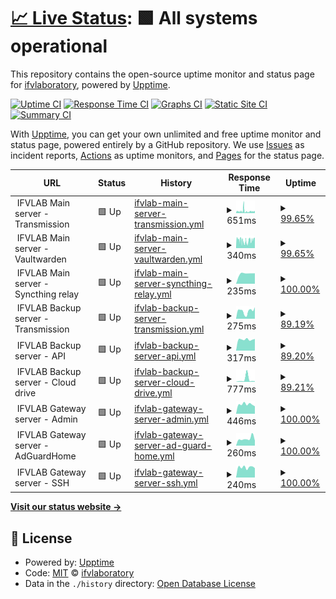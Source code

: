 # [📈 Live Status](https://status.ifvlab.com): <!--live status--> **🟩 All systems operational**

This repository contains the open-source uptime monitor and status page for [ifvlaboratory](https://status.ifvlab.com), powered by [Upptime](https://github.com/upptime/upptime).

[![Uptime CI](https://github.com/ifvlaboratory/Service-Monitor/workflows/Uptime%20CI/badge.svg)](https://github.com/ifvlaboratory/Service-Monitor/actions?query=workflow%3A%22Uptime+CI%22)
[![Response Time CI](https://github.com/ifvlaboratory/Service-Monitor/workflows/Response%20Time%20CI/badge.svg)](https://github.com/ifvlaboratory/Service-Monitor/actions?query=workflow%3A%22Response+Time+CI%22)
[![Graphs CI](https://github.com/ifvlaboratory/Service-Monitor/workflows/Graphs%20CI/badge.svg)](https://github.com/ifvlaboratory/Service-Monitor/actions?query=workflow%3A%22Graphs+CI%22)
[![Static Site CI](https://github.com/ifvlaboratory/Service-Monitor/workflows/Static%20Site%20CI/badge.svg)](https://github.com/ifvlaboratory/Service-Monitor/actions?query=workflow%3A%22Static+Site+CI%22)
[![Summary CI](https://github.com/ifvlaboratory/Service-Monitor/workflows/Summary%20CI/badge.svg)](https://github.com/ifvlaboratory/Service-Monitor/actions?query=workflow%3A%22Summary+CI%22)

With [Upptime](https://upptime.js.org), you can get your own unlimited and free uptime monitor and status page, powered entirely by a GitHub repository. We use [Issues](https://github.com/ifvlaboratory/Service-Monitor/issues) as incident reports, [Actions](https://github.com/ifvlaboratory/Service-Monitor/actions) as uptime monitors, and [Pages](https://status.ifvlab.com) for the status page.

<!--start: status pages-->
<!-- This summary is generated by Upptime (https://github.com/upptime/upptime) -->
<!-- Do not edit this manually, your changes will be overwritten -->
<!-- prettier-ignore -->
| URL | Status | History | Response Time | Uptime |
| --- | ------ | ------- | ------------- | ------ |
| <img alt="" src="https://icons.duckduckgo.com/ip3/null.ico" height="13"> IFVLAB Main server - Transmission | 🟩 Up | [ifvlab-main-server-transmission.yml](https://github.com/ifvlaboratory/Service-Monitor/commits/HEAD/history/ifvlab-main-server-transmission.yml) | <details><summary><img alt="Response time graph" src="./graphs/ifvlab-main-server-transmission/response-time-week.png" height="20"> 651ms</summary><br><a href="https://status.ifvlab.com/history/ifvlab-main-server-transmission"><img alt="Response time 867" src="https://img.shields.io/endpoint?url=https%3A%2F%2Fraw.githubusercontent.com%2Fifvlaboratory%2FService-Monitor%2FHEAD%2Fapi%2Fifvlab-main-server-transmission%2Fresponse-time.json"></a><br><a href="https://status.ifvlab.com/history/ifvlab-main-server-transmission"><img alt="24-hour response time 436" src="https://img.shields.io/endpoint?url=https%3A%2F%2Fraw.githubusercontent.com%2Fifvlaboratory%2FService-Monitor%2FHEAD%2Fapi%2Fifvlab-main-server-transmission%2Fresponse-time-day.json"></a><br><a href="https://status.ifvlab.com/history/ifvlab-main-server-transmission"><img alt="7-day response time 651" src="https://img.shields.io/endpoint?url=https%3A%2F%2Fraw.githubusercontent.com%2Fifvlaboratory%2FService-Monitor%2FHEAD%2Fapi%2Fifvlab-main-server-transmission%2Fresponse-time-week.json"></a><br><a href="https://status.ifvlab.com/history/ifvlab-main-server-transmission"><img alt="30-day response time 923" src="https://img.shields.io/endpoint?url=https%3A%2F%2Fraw.githubusercontent.com%2Fifvlaboratory%2FService-Monitor%2FHEAD%2Fapi%2Fifvlab-main-server-transmission%2Fresponse-time-month.json"></a><br><a href="https://status.ifvlab.com/history/ifvlab-main-server-transmission"><img alt="1-year response time 867" src="https://img.shields.io/endpoint?url=https%3A%2F%2Fraw.githubusercontent.com%2Fifvlaboratory%2FService-Monitor%2FHEAD%2Fapi%2Fifvlab-main-server-transmission%2Fresponse-time-year.json"></a></details> | <details><summary><a href="https://status.ifvlab.com/history/ifvlab-main-server-transmission">99.65%</a></summary><a href="https://status.ifvlab.com/history/ifvlab-main-server-transmission"><img alt="All-time uptime 99.93%" src="https://img.shields.io/endpoint?url=https%3A%2F%2Fraw.githubusercontent.com%2Fifvlaboratory%2FService-Monitor%2FHEAD%2Fapi%2Fifvlab-main-server-transmission%2Fuptime.json"></a><br><a href="https://status.ifvlab.com/history/ifvlab-main-server-transmission"><img alt="24-hour uptime 100.00%" src="https://img.shields.io/endpoint?url=https%3A%2F%2Fraw.githubusercontent.com%2Fifvlaboratory%2FService-Monitor%2FHEAD%2Fapi%2Fifvlab-main-server-transmission%2Fuptime-day.json"></a><br><a href="https://status.ifvlab.com/history/ifvlab-main-server-transmission"><img alt="7-day uptime 99.65%" src="https://img.shields.io/endpoint?url=https%3A%2F%2Fraw.githubusercontent.com%2Fifvlaboratory%2FService-Monitor%2FHEAD%2Fapi%2Fifvlab-main-server-transmission%2Fuptime-week.json"></a><br><a href="https://status.ifvlab.com/history/ifvlab-main-server-transmission"><img alt="30-day uptime 99.92%" src="https://img.shields.io/endpoint?url=https%3A%2F%2Fraw.githubusercontent.com%2Fifvlaboratory%2FService-Monitor%2FHEAD%2Fapi%2Fifvlab-main-server-transmission%2Fuptime-month.json"></a><br><a href="https://status.ifvlab.com/history/ifvlab-main-server-transmission"><img alt="1-year uptime 99.93%" src="https://img.shields.io/endpoint?url=https%3A%2F%2Fraw.githubusercontent.com%2Fifvlaboratory%2FService-Monitor%2FHEAD%2Fapi%2Fifvlab-main-server-transmission%2Fuptime-year.json"></a></details>
| <img alt="" src="https://icons.duckduckgo.com/ip3/null.ico" height="13"> IFVLAB Main server - Vaultwarden | 🟩 Up | [ifvlab-main-server-vaultwarden.yml](https://github.com/ifvlaboratory/Service-Monitor/commits/HEAD/history/ifvlab-main-server-vaultwarden.yml) | <details><summary><img alt="Response time graph" src="./graphs/ifvlab-main-server-vaultwarden/response-time-week.png" height="20"> 340ms</summary><br><a href="https://status.ifvlab.com/history/ifvlab-main-server-vaultwarden"><img alt="Response time 345" src="https://img.shields.io/endpoint?url=https%3A%2F%2Fraw.githubusercontent.com%2Fifvlaboratory%2FService-Monitor%2FHEAD%2Fapi%2Fifvlab-main-server-vaultwarden%2Fresponse-time.json"></a><br><a href="https://status.ifvlab.com/history/ifvlab-main-server-vaultwarden"><img alt="24-hour response time 259" src="https://img.shields.io/endpoint?url=https%3A%2F%2Fraw.githubusercontent.com%2Fifvlaboratory%2FService-Monitor%2FHEAD%2Fapi%2Fifvlab-main-server-vaultwarden%2Fresponse-time-day.json"></a><br><a href="https://status.ifvlab.com/history/ifvlab-main-server-vaultwarden"><img alt="7-day response time 340" src="https://img.shields.io/endpoint?url=https%3A%2F%2Fraw.githubusercontent.com%2Fifvlaboratory%2FService-Monitor%2FHEAD%2Fapi%2Fifvlab-main-server-vaultwarden%2Fresponse-time-week.json"></a><br><a href="https://status.ifvlab.com/history/ifvlab-main-server-vaultwarden"><img alt="30-day response time 353" src="https://img.shields.io/endpoint?url=https%3A%2F%2Fraw.githubusercontent.com%2Fifvlaboratory%2FService-Monitor%2FHEAD%2Fapi%2Fifvlab-main-server-vaultwarden%2Fresponse-time-month.json"></a><br><a href="https://status.ifvlab.com/history/ifvlab-main-server-vaultwarden"><img alt="1-year response time 345" src="https://img.shields.io/endpoint?url=https%3A%2F%2Fraw.githubusercontent.com%2Fifvlaboratory%2FService-Monitor%2FHEAD%2Fapi%2Fifvlab-main-server-vaultwarden%2Fresponse-time-year.json"></a></details> | <details><summary><a href="https://status.ifvlab.com/history/ifvlab-main-server-vaultwarden">99.65%</a></summary><a href="https://status.ifvlab.com/history/ifvlab-main-server-vaultwarden"><img alt="All-time uptime 99.93%" src="https://img.shields.io/endpoint?url=https%3A%2F%2Fraw.githubusercontent.com%2Fifvlaboratory%2FService-Monitor%2FHEAD%2Fapi%2Fifvlab-main-server-vaultwarden%2Fuptime.json"></a><br><a href="https://status.ifvlab.com/history/ifvlab-main-server-vaultwarden"><img alt="24-hour uptime 100.00%" src="https://img.shields.io/endpoint?url=https%3A%2F%2Fraw.githubusercontent.com%2Fifvlaboratory%2FService-Monitor%2FHEAD%2Fapi%2Fifvlab-main-server-vaultwarden%2Fuptime-day.json"></a><br><a href="https://status.ifvlab.com/history/ifvlab-main-server-vaultwarden"><img alt="7-day uptime 99.65%" src="https://img.shields.io/endpoint?url=https%3A%2F%2Fraw.githubusercontent.com%2Fifvlaboratory%2FService-Monitor%2FHEAD%2Fapi%2Fifvlab-main-server-vaultwarden%2Fuptime-week.json"></a><br><a href="https://status.ifvlab.com/history/ifvlab-main-server-vaultwarden"><img alt="30-day uptime 99.92%" src="https://img.shields.io/endpoint?url=https%3A%2F%2Fraw.githubusercontent.com%2Fifvlaboratory%2FService-Monitor%2FHEAD%2Fapi%2Fifvlab-main-server-vaultwarden%2Fuptime-month.json"></a><br><a href="https://status.ifvlab.com/history/ifvlab-main-server-vaultwarden"><img alt="1-year uptime 99.93%" src="https://img.shields.io/endpoint?url=https%3A%2F%2Fraw.githubusercontent.com%2Fifvlaboratory%2FService-Monitor%2FHEAD%2Fapi%2Fifvlab-main-server-vaultwarden%2Fuptime-year.json"></a></details>
| <img alt="" src="https://icons.duckduckgo.com/ip3/null.ico" height="13"> IFVLAB Main server - Syncthing relay | 🟩 Up | [ifvlab-main-server-syncthing-relay.yml](https://github.com/ifvlaboratory/Service-Monitor/commits/HEAD/history/ifvlab-main-server-syncthing-relay.yml) | <details><summary><img alt="Response time graph" src="./graphs/ifvlab-main-server-syncthing-relay/response-time-week.png" height="20"> 235ms</summary><br><a href="https://status.ifvlab.com/history/ifvlab-main-server-syncthing-relay"><img alt="Response time 237" src="https://img.shields.io/endpoint?url=https%3A%2F%2Fraw.githubusercontent.com%2Fifvlaboratory%2FService-Monitor%2FHEAD%2Fapi%2Fifvlab-main-server-syncthing-relay%2Fresponse-time.json"></a><br><a href="https://status.ifvlab.com/history/ifvlab-main-server-syncthing-relay"><img alt="24-hour response time 188" src="https://img.shields.io/endpoint?url=https%3A%2F%2Fraw.githubusercontent.com%2Fifvlaboratory%2FService-Monitor%2FHEAD%2Fapi%2Fifvlab-main-server-syncthing-relay%2Fresponse-time-day.json"></a><br><a href="https://status.ifvlab.com/history/ifvlab-main-server-syncthing-relay"><img alt="7-day response time 235" src="https://img.shields.io/endpoint?url=https%3A%2F%2Fraw.githubusercontent.com%2Fifvlaboratory%2FService-Monitor%2FHEAD%2Fapi%2Fifvlab-main-server-syncthing-relay%2Fresponse-time-week.json"></a><br><a href="https://status.ifvlab.com/history/ifvlab-main-server-syncthing-relay"><img alt="30-day response time 225" src="https://img.shields.io/endpoint?url=https%3A%2F%2Fraw.githubusercontent.com%2Fifvlaboratory%2FService-Monitor%2FHEAD%2Fapi%2Fifvlab-main-server-syncthing-relay%2Fresponse-time-month.json"></a><br><a href="https://status.ifvlab.com/history/ifvlab-main-server-syncthing-relay"><img alt="1-year response time 237" src="https://img.shields.io/endpoint?url=https%3A%2F%2Fraw.githubusercontent.com%2Fifvlaboratory%2FService-Monitor%2FHEAD%2Fapi%2Fifvlab-main-server-syncthing-relay%2Fresponse-time-year.json"></a></details> | <details><summary><a href="https://status.ifvlab.com/history/ifvlab-main-server-syncthing-relay">100.00%</a></summary><a href="https://status.ifvlab.com/history/ifvlab-main-server-syncthing-relay"><img alt="All-time uptime 100.00%" src="https://img.shields.io/endpoint?url=https%3A%2F%2Fraw.githubusercontent.com%2Fifvlaboratory%2FService-Monitor%2FHEAD%2Fapi%2Fifvlab-main-server-syncthing-relay%2Fuptime.json"></a><br><a href="https://status.ifvlab.com/history/ifvlab-main-server-syncthing-relay"><img alt="24-hour uptime 100.00%" src="https://img.shields.io/endpoint?url=https%3A%2F%2Fraw.githubusercontent.com%2Fifvlaboratory%2FService-Monitor%2FHEAD%2Fapi%2Fifvlab-main-server-syncthing-relay%2Fuptime-day.json"></a><br><a href="https://status.ifvlab.com/history/ifvlab-main-server-syncthing-relay"><img alt="7-day uptime 100.00%" src="https://img.shields.io/endpoint?url=https%3A%2F%2Fraw.githubusercontent.com%2Fifvlaboratory%2FService-Monitor%2FHEAD%2Fapi%2Fifvlab-main-server-syncthing-relay%2Fuptime-week.json"></a><br><a href="https://status.ifvlab.com/history/ifvlab-main-server-syncthing-relay"><img alt="30-day uptime 100.00%" src="https://img.shields.io/endpoint?url=https%3A%2F%2Fraw.githubusercontent.com%2Fifvlaboratory%2FService-Monitor%2FHEAD%2Fapi%2Fifvlab-main-server-syncthing-relay%2Fuptime-month.json"></a><br><a href="https://status.ifvlab.com/history/ifvlab-main-server-syncthing-relay"><img alt="1-year uptime 100.00%" src="https://img.shields.io/endpoint?url=https%3A%2F%2Fraw.githubusercontent.com%2Fifvlaboratory%2FService-Monitor%2FHEAD%2Fapi%2Fifvlab-main-server-syncthing-relay%2Fuptime-year.json"></a></details>
| <img alt="" src="https://icons.duckduckgo.com/ip3/null.ico" height="13"> IFVLAB Backup server - Transmission | 🟩 Up | [ifvlab-backup-server-transmission.yml](https://github.com/ifvlaboratory/Service-Monitor/commits/HEAD/history/ifvlab-backup-server-transmission.yml) | <details><summary><img alt="Response time graph" src="./graphs/ifvlab-backup-server-transmission/response-time-week.png" height="20"> 275ms</summary><br><a href="https://status.ifvlab.com/history/ifvlab-backup-server-transmission"><img alt="Response time 272" src="https://img.shields.io/endpoint?url=https%3A%2F%2Fraw.githubusercontent.com%2Fifvlaboratory%2FService-Monitor%2FHEAD%2Fapi%2Fifvlab-backup-server-transmission%2Fresponse-time.json"></a><br><a href="https://status.ifvlab.com/history/ifvlab-backup-server-transmission"><img alt="24-hour response time 130" src="https://img.shields.io/endpoint?url=https%3A%2F%2Fraw.githubusercontent.com%2Fifvlaboratory%2FService-Monitor%2FHEAD%2Fapi%2Fifvlab-backup-server-transmission%2Fresponse-time-day.json"></a><br><a href="https://status.ifvlab.com/history/ifvlab-backup-server-transmission"><img alt="7-day response time 275" src="https://img.shields.io/endpoint?url=https%3A%2F%2Fraw.githubusercontent.com%2Fifvlaboratory%2FService-Monitor%2FHEAD%2Fapi%2Fifvlab-backup-server-transmission%2Fresponse-time-week.json"></a><br><a href="https://status.ifvlab.com/history/ifvlab-backup-server-transmission"><img alt="30-day response time 275" src="https://img.shields.io/endpoint?url=https%3A%2F%2Fraw.githubusercontent.com%2Fifvlaboratory%2FService-Monitor%2FHEAD%2Fapi%2Fifvlab-backup-server-transmission%2Fresponse-time-month.json"></a><br><a href="https://status.ifvlab.com/history/ifvlab-backup-server-transmission"><img alt="1-year response time 272" src="https://img.shields.io/endpoint?url=https%3A%2F%2Fraw.githubusercontent.com%2Fifvlaboratory%2FService-Monitor%2FHEAD%2Fapi%2Fifvlab-backup-server-transmission%2Fresponse-time-year.json"></a></details> | <details><summary><a href="https://status.ifvlab.com/history/ifvlab-backup-server-transmission">89.19%</a></summary><a href="https://status.ifvlab.com/history/ifvlab-backup-server-transmission"><img alt="All-time uptime 97.76%" src="https://img.shields.io/endpoint?url=https%3A%2F%2Fraw.githubusercontent.com%2Fifvlaboratory%2FService-Monitor%2FHEAD%2Fapi%2Fifvlab-backup-server-transmission%2Fuptime.json"></a><br><a href="https://status.ifvlab.com/history/ifvlab-backup-server-transmission"><img alt="24-hour uptime 100.00%" src="https://img.shields.io/endpoint?url=https%3A%2F%2Fraw.githubusercontent.com%2Fifvlaboratory%2FService-Monitor%2FHEAD%2Fapi%2Fifvlab-backup-server-transmission%2Fuptime-day.json"></a><br><a href="https://status.ifvlab.com/history/ifvlab-backup-server-transmission"><img alt="7-day uptime 89.19%" src="https://img.shields.io/endpoint?url=https%3A%2F%2Fraw.githubusercontent.com%2Fifvlaboratory%2FService-Monitor%2FHEAD%2Fapi%2Fifvlab-backup-server-transmission%2Fuptime-week.json"></a><br><a href="https://status.ifvlab.com/history/ifvlab-backup-server-transmission"><img alt="30-day uptime 97.51%" src="https://img.shields.io/endpoint?url=https%3A%2F%2Fraw.githubusercontent.com%2Fifvlaboratory%2FService-Monitor%2FHEAD%2Fapi%2Fifvlab-backup-server-transmission%2Fuptime-month.json"></a><br><a href="https://status.ifvlab.com/history/ifvlab-backup-server-transmission"><img alt="1-year uptime 97.76%" src="https://img.shields.io/endpoint?url=https%3A%2F%2Fraw.githubusercontent.com%2Fifvlaboratory%2FService-Monitor%2FHEAD%2Fapi%2Fifvlab-backup-server-transmission%2Fuptime-year.json"></a></details>
| <img alt="" src="https://icons.duckduckgo.com/ip3/null.ico" height="13"> IFVLAB Backup server - API | 🟩 Up | [ifvlab-backup-server-api.yml](https://github.com/ifvlaboratory/Service-Monitor/commits/HEAD/history/ifvlab-backup-server-api.yml) | <details><summary><img alt="Response time graph" src="./graphs/ifvlab-backup-server-api/response-time-week.png" height="20"> 317ms</summary><br><a href="https://status.ifvlab.com/history/ifvlab-backup-server-api"><img alt="Response time 284" src="https://img.shields.io/endpoint?url=https%3A%2F%2Fraw.githubusercontent.com%2Fifvlaboratory%2FService-Monitor%2FHEAD%2Fapi%2Fifvlab-backup-server-api%2Fresponse-time.json"></a><br><a href="https://status.ifvlab.com/history/ifvlab-backup-server-api"><img alt="24-hour response time 115" src="https://img.shields.io/endpoint?url=https%3A%2F%2Fraw.githubusercontent.com%2Fifvlaboratory%2FService-Monitor%2FHEAD%2Fapi%2Fifvlab-backup-server-api%2Fresponse-time-day.json"></a><br><a href="https://status.ifvlab.com/history/ifvlab-backup-server-api"><img alt="7-day response time 317" src="https://img.shields.io/endpoint?url=https%3A%2F%2Fraw.githubusercontent.com%2Fifvlaboratory%2FService-Monitor%2FHEAD%2Fapi%2Fifvlab-backup-server-api%2Fresponse-time-week.json"></a><br><a href="https://status.ifvlab.com/history/ifvlab-backup-server-api"><img alt="30-day response time 290" src="https://img.shields.io/endpoint?url=https%3A%2F%2Fraw.githubusercontent.com%2Fifvlaboratory%2FService-Monitor%2FHEAD%2Fapi%2Fifvlab-backup-server-api%2Fresponse-time-month.json"></a><br><a href="https://status.ifvlab.com/history/ifvlab-backup-server-api"><img alt="1-year response time 284" src="https://img.shields.io/endpoint?url=https%3A%2F%2Fraw.githubusercontent.com%2Fifvlaboratory%2FService-Monitor%2FHEAD%2Fapi%2Fifvlab-backup-server-api%2Fresponse-time-year.json"></a></details> | <details><summary><a href="https://status.ifvlab.com/history/ifvlab-backup-server-api">89.20%</a></summary><a href="https://status.ifvlab.com/history/ifvlab-backup-server-api"><img alt="All-time uptime 97.76%" src="https://img.shields.io/endpoint?url=https%3A%2F%2Fraw.githubusercontent.com%2Fifvlaboratory%2FService-Monitor%2FHEAD%2Fapi%2Fifvlab-backup-server-api%2Fuptime.json"></a><br><a href="https://status.ifvlab.com/history/ifvlab-backup-server-api"><img alt="24-hour uptime 100.00%" src="https://img.shields.io/endpoint?url=https%3A%2F%2Fraw.githubusercontent.com%2Fifvlaboratory%2FService-Monitor%2FHEAD%2Fapi%2Fifvlab-backup-server-api%2Fuptime-day.json"></a><br><a href="https://status.ifvlab.com/history/ifvlab-backup-server-api"><img alt="7-day uptime 89.20%" src="https://img.shields.io/endpoint?url=https%3A%2F%2Fraw.githubusercontent.com%2Fifvlaboratory%2FService-Monitor%2FHEAD%2Fapi%2Fifvlab-backup-server-api%2Fuptime-week.json"></a><br><a href="https://status.ifvlab.com/history/ifvlab-backup-server-api"><img alt="30-day uptime 97.52%" src="https://img.shields.io/endpoint?url=https%3A%2F%2Fraw.githubusercontent.com%2Fifvlaboratory%2FService-Monitor%2FHEAD%2Fapi%2Fifvlab-backup-server-api%2Fuptime-month.json"></a><br><a href="https://status.ifvlab.com/history/ifvlab-backup-server-api"><img alt="1-year uptime 97.76%" src="https://img.shields.io/endpoint?url=https%3A%2F%2Fraw.githubusercontent.com%2Fifvlaboratory%2FService-Monitor%2FHEAD%2Fapi%2Fifvlab-backup-server-api%2Fuptime-year.json"></a></details>
| <img alt="" src="https://icons.duckduckgo.com/ip3/null.ico" height="13"> IFVLAB Backup server - Cloud drive | 🟩 Up | [ifvlab-backup-server-cloud-drive.yml](https://github.com/ifvlaboratory/Service-Monitor/commits/HEAD/history/ifvlab-backup-server-cloud-drive.yml) | <details><summary><img alt="Response time graph" src="./graphs/ifvlab-backup-server-cloud-drive/response-time-week.png" height="20"> 777ms</summary><br><a href="https://status.ifvlab.com/history/ifvlab-backup-server-cloud-drive"><img alt="Response time 336" src="https://img.shields.io/endpoint?url=https%3A%2F%2Fraw.githubusercontent.com%2Fifvlaboratory%2FService-Monitor%2FHEAD%2Fapi%2Fifvlab-backup-server-cloud-drive%2Fresponse-time.json"></a><br><a href="https://status.ifvlab.com/history/ifvlab-backup-server-cloud-drive"><img alt="24-hour response time 64" src="https://img.shields.io/endpoint?url=https%3A%2F%2Fraw.githubusercontent.com%2Fifvlaboratory%2FService-Monitor%2FHEAD%2Fapi%2Fifvlab-backup-server-cloud-drive%2Fresponse-time-day.json"></a><br><a href="https://status.ifvlab.com/history/ifvlab-backup-server-cloud-drive"><img alt="7-day response time 777" src="https://img.shields.io/endpoint?url=https%3A%2F%2Fraw.githubusercontent.com%2Fifvlaboratory%2FService-Monitor%2FHEAD%2Fapi%2Fifvlab-backup-server-cloud-drive%2Fresponse-time-week.json"></a><br><a href="https://status.ifvlab.com/history/ifvlab-backup-server-cloud-drive"><img alt="30-day response time 358" src="https://img.shields.io/endpoint?url=https%3A%2F%2Fraw.githubusercontent.com%2Fifvlaboratory%2FService-Monitor%2FHEAD%2Fapi%2Fifvlab-backup-server-cloud-drive%2Fresponse-time-month.json"></a><br><a href="https://status.ifvlab.com/history/ifvlab-backup-server-cloud-drive"><img alt="1-year response time 336" src="https://img.shields.io/endpoint?url=https%3A%2F%2Fraw.githubusercontent.com%2Fifvlaboratory%2FService-Monitor%2FHEAD%2Fapi%2Fifvlab-backup-server-cloud-drive%2Fresponse-time-year.json"></a></details> | <details><summary><a href="https://status.ifvlab.com/history/ifvlab-backup-server-cloud-drive">89.21%</a></summary><a href="https://status.ifvlab.com/history/ifvlab-backup-server-cloud-drive"><img alt="All-time uptime 97.76%" src="https://img.shields.io/endpoint?url=https%3A%2F%2Fraw.githubusercontent.com%2Fifvlaboratory%2FService-Monitor%2FHEAD%2Fapi%2Fifvlab-backup-server-cloud-drive%2Fuptime.json"></a><br><a href="https://status.ifvlab.com/history/ifvlab-backup-server-cloud-drive"><img alt="24-hour uptime 100.00%" src="https://img.shields.io/endpoint?url=https%3A%2F%2Fraw.githubusercontent.com%2Fifvlaboratory%2FService-Monitor%2FHEAD%2Fapi%2Fifvlab-backup-server-cloud-drive%2Fuptime-day.json"></a><br><a href="https://status.ifvlab.com/history/ifvlab-backup-server-cloud-drive"><img alt="7-day uptime 89.21%" src="https://img.shields.io/endpoint?url=https%3A%2F%2Fraw.githubusercontent.com%2Fifvlaboratory%2FService-Monitor%2FHEAD%2Fapi%2Fifvlab-backup-server-cloud-drive%2Fuptime-week.json"></a><br><a href="https://status.ifvlab.com/history/ifvlab-backup-server-cloud-drive"><img alt="30-day uptime 97.52%" src="https://img.shields.io/endpoint?url=https%3A%2F%2Fraw.githubusercontent.com%2Fifvlaboratory%2FService-Monitor%2FHEAD%2Fapi%2Fifvlab-backup-server-cloud-drive%2Fuptime-month.json"></a><br><a href="https://status.ifvlab.com/history/ifvlab-backup-server-cloud-drive"><img alt="1-year uptime 97.76%" src="https://img.shields.io/endpoint?url=https%3A%2F%2Fraw.githubusercontent.com%2Fifvlaboratory%2FService-Monitor%2FHEAD%2Fapi%2Fifvlab-backup-server-cloud-drive%2Fuptime-year.json"></a></details>
| <img alt="" src="https://icons.duckduckgo.com/ip3/null.ico" height="13"> IFVLAB Gateway server - Admin | 🟩 Up | [ifvlab-gateway-server-admin.yml](https://github.com/ifvlaboratory/Service-Monitor/commits/HEAD/history/ifvlab-gateway-server-admin.yml) | <details><summary><img alt="Response time graph" src="./graphs/ifvlab-gateway-server-admin/response-time-week.png" height="20"> 446ms</summary><br><a href="https://status.ifvlab.com/history/ifvlab-gateway-server-admin"><img alt="Response time 456" src="https://img.shields.io/endpoint?url=https%3A%2F%2Fraw.githubusercontent.com%2Fifvlaboratory%2FService-Monitor%2FHEAD%2Fapi%2Fifvlab-gateway-server-admin%2Fresponse-time.json"></a><br><a href="https://status.ifvlab.com/history/ifvlab-gateway-server-admin"><img alt="24-hour response time 484" src="https://img.shields.io/endpoint?url=https%3A%2F%2Fraw.githubusercontent.com%2Fifvlaboratory%2FService-Monitor%2FHEAD%2Fapi%2Fifvlab-gateway-server-admin%2Fresponse-time-day.json"></a><br><a href="https://status.ifvlab.com/history/ifvlab-gateway-server-admin"><img alt="7-day response time 446" src="https://img.shields.io/endpoint?url=https%3A%2F%2Fraw.githubusercontent.com%2Fifvlaboratory%2FService-Monitor%2FHEAD%2Fapi%2Fifvlab-gateway-server-admin%2Fresponse-time-week.json"></a><br><a href="https://status.ifvlab.com/history/ifvlab-gateway-server-admin"><img alt="30-day response time 445" src="https://img.shields.io/endpoint?url=https%3A%2F%2Fraw.githubusercontent.com%2Fifvlaboratory%2FService-Monitor%2FHEAD%2Fapi%2Fifvlab-gateway-server-admin%2Fresponse-time-month.json"></a><br><a href="https://status.ifvlab.com/history/ifvlab-gateway-server-admin"><img alt="1-year response time 456" src="https://img.shields.io/endpoint?url=https%3A%2F%2Fraw.githubusercontent.com%2Fifvlaboratory%2FService-Monitor%2FHEAD%2Fapi%2Fifvlab-gateway-server-admin%2Fresponse-time-year.json"></a></details> | <details><summary><a href="https://status.ifvlab.com/history/ifvlab-gateway-server-admin">100.00%</a></summary><a href="https://status.ifvlab.com/history/ifvlab-gateway-server-admin"><img alt="All-time uptime 100.00%" src="https://img.shields.io/endpoint?url=https%3A%2F%2Fraw.githubusercontent.com%2Fifvlaboratory%2FService-Monitor%2FHEAD%2Fapi%2Fifvlab-gateway-server-admin%2Fuptime.json"></a><br><a href="https://status.ifvlab.com/history/ifvlab-gateway-server-admin"><img alt="24-hour uptime 100.00%" src="https://img.shields.io/endpoint?url=https%3A%2F%2Fraw.githubusercontent.com%2Fifvlaboratory%2FService-Monitor%2FHEAD%2Fapi%2Fifvlab-gateway-server-admin%2Fuptime-day.json"></a><br><a href="https://status.ifvlab.com/history/ifvlab-gateway-server-admin"><img alt="7-day uptime 100.00%" src="https://img.shields.io/endpoint?url=https%3A%2F%2Fraw.githubusercontent.com%2Fifvlaboratory%2FService-Monitor%2FHEAD%2Fapi%2Fifvlab-gateway-server-admin%2Fuptime-week.json"></a><br><a href="https://status.ifvlab.com/history/ifvlab-gateway-server-admin"><img alt="30-day uptime 100.00%" src="https://img.shields.io/endpoint?url=https%3A%2F%2Fraw.githubusercontent.com%2Fifvlaboratory%2FService-Monitor%2FHEAD%2Fapi%2Fifvlab-gateway-server-admin%2Fuptime-month.json"></a><br><a href="https://status.ifvlab.com/history/ifvlab-gateway-server-admin"><img alt="1-year uptime 100.00%" src="https://img.shields.io/endpoint?url=https%3A%2F%2Fraw.githubusercontent.com%2Fifvlaboratory%2FService-Monitor%2FHEAD%2Fapi%2Fifvlab-gateway-server-admin%2Fuptime-year.json"></a></details>
| <img alt="" src="https://icons.duckduckgo.com/ip3/null.ico" height="13"> IFVLAB Gateway server - AdGuardHome | 🟩 Up | [ifvlab-gateway-server-ad-guard-home.yml](https://github.com/ifvlaboratory/Service-Monitor/commits/HEAD/history/ifvlab-gateway-server-ad-guard-home.yml) | <details><summary><img alt="Response time graph" src="./graphs/ifvlab-gateway-server-ad-guard-home/response-time-week.png" height="20"> 260ms</summary><br><a href="https://status.ifvlab.com/history/ifvlab-gateway-server-ad-guard-home"><img alt="Response time 268" src="https://img.shields.io/endpoint?url=https%3A%2F%2Fraw.githubusercontent.com%2Fifvlaboratory%2FService-Monitor%2FHEAD%2Fapi%2Fifvlab-gateway-server-ad-guard-home%2Fresponse-time.json"></a><br><a href="https://status.ifvlab.com/history/ifvlab-gateway-server-ad-guard-home"><img alt="24-hour response time 205" src="https://img.shields.io/endpoint?url=https%3A%2F%2Fraw.githubusercontent.com%2Fifvlaboratory%2FService-Monitor%2FHEAD%2Fapi%2Fifvlab-gateway-server-ad-guard-home%2Fresponse-time-day.json"></a><br><a href="https://status.ifvlab.com/history/ifvlab-gateway-server-ad-guard-home"><img alt="7-day response time 260" src="https://img.shields.io/endpoint?url=https%3A%2F%2Fraw.githubusercontent.com%2Fifvlaboratory%2FService-Monitor%2FHEAD%2Fapi%2Fifvlab-gateway-server-ad-guard-home%2Fresponse-time-week.json"></a><br><a href="https://status.ifvlab.com/history/ifvlab-gateway-server-ad-guard-home"><img alt="30-day response time 240" src="https://img.shields.io/endpoint?url=https%3A%2F%2Fraw.githubusercontent.com%2Fifvlaboratory%2FService-Monitor%2FHEAD%2Fapi%2Fifvlab-gateway-server-ad-guard-home%2Fresponse-time-month.json"></a><br><a href="https://status.ifvlab.com/history/ifvlab-gateway-server-ad-guard-home"><img alt="1-year response time 268" src="https://img.shields.io/endpoint?url=https%3A%2F%2Fraw.githubusercontent.com%2Fifvlaboratory%2FService-Monitor%2FHEAD%2Fapi%2Fifvlab-gateway-server-ad-guard-home%2Fresponse-time-year.json"></a></details> | <details><summary><a href="https://status.ifvlab.com/history/ifvlab-gateway-server-ad-guard-home">100.00%</a></summary><a href="https://status.ifvlab.com/history/ifvlab-gateway-server-ad-guard-home"><img alt="All-time uptime 100.00%" src="https://img.shields.io/endpoint?url=https%3A%2F%2Fraw.githubusercontent.com%2Fifvlaboratory%2FService-Monitor%2FHEAD%2Fapi%2Fifvlab-gateway-server-ad-guard-home%2Fuptime.json"></a><br><a href="https://status.ifvlab.com/history/ifvlab-gateway-server-ad-guard-home"><img alt="24-hour uptime 100.00%" src="https://img.shields.io/endpoint?url=https%3A%2F%2Fraw.githubusercontent.com%2Fifvlaboratory%2FService-Monitor%2FHEAD%2Fapi%2Fifvlab-gateway-server-ad-guard-home%2Fuptime-day.json"></a><br><a href="https://status.ifvlab.com/history/ifvlab-gateway-server-ad-guard-home"><img alt="7-day uptime 100.00%" src="https://img.shields.io/endpoint?url=https%3A%2F%2Fraw.githubusercontent.com%2Fifvlaboratory%2FService-Monitor%2FHEAD%2Fapi%2Fifvlab-gateway-server-ad-guard-home%2Fuptime-week.json"></a><br><a href="https://status.ifvlab.com/history/ifvlab-gateway-server-ad-guard-home"><img alt="30-day uptime 100.00%" src="https://img.shields.io/endpoint?url=https%3A%2F%2Fraw.githubusercontent.com%2Fifvlaboratory%2FService-Monitor%2FHEAD%2Fapi%2Fifvlab-gateway-server-ad-guard-home%2Fuptime-month.json"></a><br><a href="https://status.ifvlab.com/history/ifvlab-gateway-server-ad-guard-home"><img alt="1-year uptime 100.00%" src="https://img.shields.io/endpoint?url=https%3A%2F%2Fraw.githubusercontent.com%2Fifvlaboratory%2FService-Monitor%2FHEAD%2Fapi%2Fifvlab-gateway-server-ad-guard-home%2Fuptime-year.json"></a></details>
| <img alt="" src="https://icons.duckduckgo.com/ip3/null.ico" height="13"> IFVLAB Gateway server - SSH | 🟩 Up | [ifvlab-gateway-server-ssh.yml](https://github.com/ifvlaboratory/Service-Monitor/commits/HEAD/history/ifvlab-gateway-server-ssh.yml) | <details><summary><img alt="Response time graph" src="./graphs/ifvlab-gateway-server-ssh/response-time-week.png" height="20"> 240ms</summary><br><a href="https://status.ifvlab.com/history/ifvlab-gateway-server-ssh"><img alt="Response time 256" src="https://img.shields.io/endpoint?url=https%3A%2F%2Fraw.githubusercontent.com%2Fifvlaboratory%2FService-Monitor%2FHEAD%2Fapi%2Fifvlab-gateway-server-ssh%2Fresponse-time.json"></a><br><a href="https://status.ifvlab.com/history/ifvlab-gateway-server-ssh"><img alt="24-hour response time 269" src="https://img.shields.io/endpoint?url=https%3A%2F%2Fraw.githubusercontent.com%2Fifvlaboratory%2FService-Monitor%2FHEAD%2Fapi%2Fifvlab-gateway-server-ssh%2Fresponse-time-day.json"></a><br><a href="https://status.ifvlab.com/history/ifvlab-gateway-server-ssh"><img alt="7-day response time 240" src="https://img.shields.io/endpoint?url=https%3A%2F%2Fraw.githubusercontent.com%2Fifvlaboratory%2FService-Monitor%2FHEAD%2Fapi%2Fifvlab-gateway-server-ssh%2Fresponse-time-week.json"></a><br><a href="https://status.ifvlab.com/history/ifvlab-gateway-server-ssh"><img alt="30-day response time 228" src="https://img.shields.io/endpoint?url=https%3A%2F%2Fraw.githubusercontent.com%2Fifvlaboratory%2FService-Monitor%2FHEAD%2Fapi%2Fifvlab-gateway-server-ssh%2Fresponse-time-month.json"></a><br><a href="https://status.ifvlab.com/history/ifvlab-gateway-server-ssh"><img alt="1-year response time 256" src="https://img.shields.io/endpoint?url=https%3A%2F%2Fraw.githubusercontent.com%2Fifvlaboratory%2FService-Monitor%2FHEAD%2Fapi%2Fifvlab-gateway-server-ssh%2Fresponse-time-year.json"></a></details> | <details><summary><a href="https://status.ifvlab.com/history/ifvlab-gateway-server-ssh">100.00%</a></summary><a href="https://status.ifvlab.com/history/ifvlab-gateway-server-ssh"><img alt="All-time uptime 100.00%" src="https://img.shields.io/endpoint?url=https%3A%2F%2Fraw.githubusercontent.com%2Fifvlaboratory%2FService-Monitor%2FHEAD%2Fapi%2Fifvlab-gateway-server-ssh%2Fuptime.json"></a><br><a href="https://status.ifvlab.com/history/ifvlab-gateway-server-ssh"><img alt="24-hour uptime 100.00%" src="https://img.shields.io/endpoint?url=https%3A%2F%2Fraw.githubusercontent.com%2Fifvlaboratory%2FService-Monitor%2FHEAD%2Fapi%2Fifvlab-gateway-server-ssh%2Fuptime-day.json"></a><br><a href="https://status.ifvlab.com/history/ifvlab-gateway-server-ssh"><img alt="7-day uptime 100.00%" src="https://img.shields.io/endpoint?url=https%3A%2F%2Fraw.githubusercontent.com%2Fifvlaboratory%2FService-Monitor%2FHEAD%2Fapi%2Fifvlab-gateway-server-ssh%2Fuptime-week.json"></a><br><a href="https://status.ifvlab.com/history/ifvlab-gateway-server-ssh"><img alt="30-day uptime 100.00%" src="https://img.shields.io/endpoint?url=https%3A%2F%2Fraw.githubusercontent.com%2Fifvlaboratory%2FService-Monitor%2FHEAD%2Fapi%2Fifvlab-gateway-server-ssh%2Fuptime-month.json"></a><br><a href="https://status.ifvlab.com/history/ifvlab-gateway-server-ssh"><img alt="1-year uptime 100.00%" src="https://img.shields.io/endpoint?url=https%3A%2F%2Fraw.githubusercontent.com%2Fifvlaboratory%2FService-Monitor%2FHEAD%2Fapi%2Fifvlab-gateway-server-ssh%2Fuptime-year.json"></a></details>

<!--end: status pages-->

[**Visit our status website →**](https://status.ifvlab.com)

## 📄 License

- Powered by: [Upptime](https://github.com/upptime/upptime)
- Code: [MIT](./LICENSE) © [ifvlaboratory](https://status.ifvlab.com)
- Data in the `./history` directory: [Open Database License](https://opendatacommons.org/licenses/odbl/1-0/)
